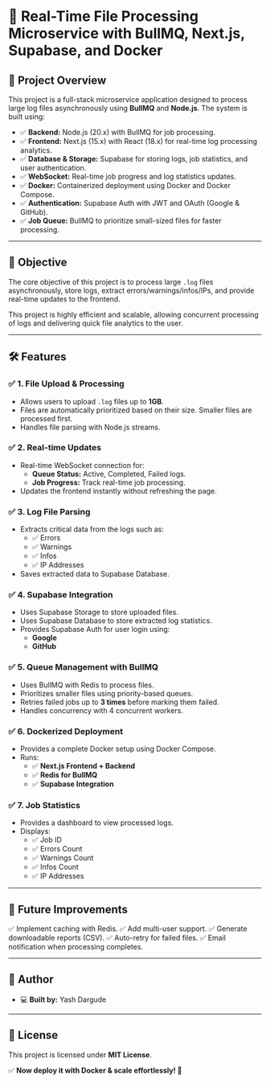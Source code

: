 # 🚀 Real-Time File Processing Microservice with BullMQ, Next.js, Supabase, and Docker

## 📖 Project Overview

This project is a full-stack microservice application designed to process large log files asynchronously using **BullMQ** and **Node.js**. The system is built using:

- ✅ **Backend:** Node.js (20.x) with BullMQ for job processing.
- ✅ **Frontend:** Next.js (15.x) with React (18.x) for real-time log processing analytics.
- ✅ **Database & Storage:** Supabase for storing logs, job statistics, and user authentication.
- ✅ **WebSocket:** Real-time job progress and log statistics updates.
- ✅ **Docker:** Containerized deployment using Docker and Docker Compose.
- ✅ **Authentication:** Supabase Auth with JWT and OAuth (Google & GitHub).
- ✅ **Job Queue:** BullMQ to prioritize small-sized files for faster processing.

---

## 🎯 Objective

The core objective of this project is to process large `.log` files asynchronously, store logs, extract errors/warnings/infos/IPs, and provide real-time updates to the frontend.

This project is highly efficient and scalable, allowing concurrent processing of logs and delivering quick file analytics to the user.

---

## 🛠 Features

### ✅ 1. File Upload & Processing

- Allows users to upload `.log` files up to **1GB**.
- Files are automatically prioritized based on their size. Smaller files are processed first.
- Handles file parsing with Node.js streams.

### ✅ 2. Real-time Updates

- Real-time WebSocket connection for:
  - **Queue Status:** Active, Completed, Failed logs.
  - **Job Progress:** Track real-time job processing.
- Updates the frontend instantly without refreshing the page.

### ✅ 3. Log File Parsing

- Extracts critical data from the logs such as:
  - ✅ Errors
  - ✅ Warnings
  - ✅ Infos
  - ✅ IP Addresses
- Saves extracted data to Supabase Database.

### ✅ 4. Supabase Integration

- Uses Supabase Storage to store uploaded files.
- Uses Supabase Database to store extracted log statistics.
- Provides Supabase Auth for user login using:
  - **Google**
  - **GitHub**

### ✅ 5. Queue Management with BullMQ

- Uses BullMQ with Redis to process files.
- Prioritizes smaller files using priority-based queues.
- Retries failed jobs up to **3 times** before marking them failed.
- Handles concurrency with 4 concurrent workers.

### ✅ 6. Dockerized Deployment

- Provides a complete Docker setup using Docker Compose.
- Runs:
  - ✅ **Next.js Frontend + Backend**
  - ✅ **Redis for BullMQ**
  - ✅ **Supabase Integration**

### ✅ 7. Job Statistics

- Provides a dashboard to view processed logs.
- Displays:
  - ✅ Job ID
  - ✅ Errors Count
  - ✅ Warnings Count
  - ✅ Infos Count
  - ✅ IP Addresses

---

## 💯 Future Improvements

✅ Implement caching with Redis.
✅ Add multi-user support.
✅ Generate downloadable reports (CSV).
✅ Auto-retry for failed files.
✅ Email notification when processing completes.

---

## 📝 Author

- 💻 **Built by:** Yash Dargude

---

## 📜 License

This project is licensed under **MIT License**.

✅ **Now deploy it with Docker & scale effortlessly! 🚀**
